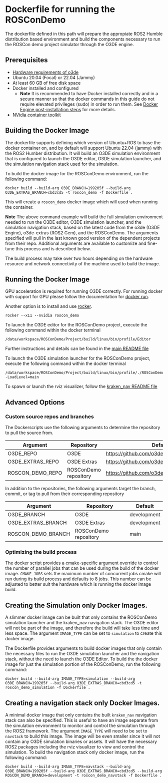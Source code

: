 # Dockerfile for running the ROSConDemo

The dockerfile defined in this path will prepare the appropiate ROS2 Humble distribution based environment and build the components necessary to run the ROSCon demo project simulator through the O3DE engine.

## Prerequisites

* [Hardware requirements of o3de](https://www.o3de.org/docs/welcome-guide/requirements/)
* Ubuntu 20.04 (Focal) or 22.04 (Jammy)
* At least 60 GB of free disk space
* Docker installed and configured
  * **Note** It is recommended to have Docker installed correctly and in a secure manner so that the docker commands in this guide do not require elevated privileges (sudo) in order to run them. See [Docker Engine post-installation steps](https://docs.docker.com/engine/install/linux-postinstall/) for more details.
* [NVidia container toolkit](https://docs.nvidia.com/datacenter/cloud-native/container-toolkit/install-guide.html#docker)

## Building the Docker Image

The dockerfile supports defining which version of Ubuntu+ROS to base the docker container on, and by default will support Ubuntu 22.04 (jammy) with the ROS2 Humber distribution. It will build an O3DE simulation environment that is configured to launch the O3DE editor, O3DE simulation launcher, and the simulation navigation stack used for the simulation.

To build the docker image for the ROSConDemo environment, run the following command:

```
docker build --build-arg O3DE_BRANCH=199205f --build-arg O3DE_EXTRAS_BRANCH=cbd3cd5 -t roscon_demo -f Dockerfile .
```

This will create a `roscon_demo` docker image which will used when running the container.


**Note** 
The above command example will build the full simulation environment needed to run the O3DE editor, O3DE simulation launcher, and the simulation navigation stack, based on the latest code from the o3de (O3DE Engine), o3de-extras (ROS2 Gem), and the ROSConDemo. The arguments specified will pull in the last known good version of the dependent projects from their repo. Additional arguments are available to customize and fine-tune this process and is described below.

The build process may take over two hours depending on the hardware resource and network connectivity of the machine used to build the image.

## Running the Docker Image

GPU acceleration is required for running O3DE correctly. For running docker with support for GPU please follow the documentation for [docker run](https://docs.docker.com/engine/reference/commandline/run/).

Another option is to install and use [rocker](https://github.com/osrf/rocker).

```
rocker --x11 --nvidia roscon_demo
```


To launch the O3DE editor for the ROSConDemo project, execute the following command within the docker terminal

```
/data/workspace/ROSConDemo/Project/build/linux/bin/profile/Editor
```

Further instructions and details can be found in the [main README file](https://github.com/o3de/ROSConDemo/blob/development/README.md#running-the-demo-scenario)

To launch the O3DE simulation launcher for the ROSConDemo project, execute the following command within the docker terminal

```
/data/workspace/ROSConDemo/Project/build/linux/bin/profile/./ROSConDemo.GameLauncher -LoadLevel=main
```

To spawn or launch the rviz visualizer, follow the [kraken_nav README file](https://github.com/o3de/ROSConDemo/blob/development/kraken_nav/README.md#running-simulation)

## Advanced Options
### Custom source repos and branches

The Dockerscripts use the following arguments to determine the repository to pull the source from. 

| Argument              | Repository                       | Default     |
|-----------------------|----------------------------------|-------------|
| O3DE_REPO             | O3DE                             | https://github.com/o3de/o3de.git                   |
| O3DE_EXTRAS_REPO      | O3DE Extras                      | https://github.com/o3de/o3de-extras.git            |
| ROSCON_DEMO_REPO      | ROSConDemo repository            | https://github.com/o3de/RobotVacuumSample          |


In addition to the repositories, the following arguments target the branch, commit, or tag to pull from their corresponding repository

| Argument                | Repository                       | Default     |
|-------------------------|----------------------------------|-------------|
| O3DE_BRANCH             | O3DE                             | development |
| O3DE_EXTRAS_BRANCH      | O3DE Extras                      | development |
| ROSCON_DEMO_BRANCH      | ROSConDemo repository            | main        |

### Optimizing the build process ###
The docker script provides a cmake-specific argument override to control the number of parallel jobs that can be used during the build of the docker image. `CMAKE_JOBS` sets the maximum number of concurrent jobs cmake will run during its build process and defaults to 8 jobs. This number can be adjusted to better suit the hardware which is running the docker image build.


## Creating the Simulation only Docker Images.

A slimmer docker image can be built that only contains the ROSConDemo simulation launcher and the kraken_nav navigation stack. The O3DE editor will not be part of the image, and therefore the build will take less time and less space. The argument `IMAGE_TYPE` can be set to `simulation` to create this docker image.


The Dockerfile provides arguments to build docker images that only contain the necessary files to run the O3DE simulation launcher and the navigation stack, without the need to launch the O3DE Editor. To build the the docker image for just the simulation portion of the ROSConDemo, run the following command:

```
docker build --build-arg IMAGE_TYPE=simulation --build-arg O3DE_BRANCH=199205f --build-arg O3DE_EXTRAS_BRANCH=cbd3cd5 -t roscon_demo_simulation -f Dockerfile .
```

## Creating a navigation stack only Docker Images.

A minimal docker image that only contains the built `kraken_nav` navigation stack can also be specified. This is useful to have an image separate from the simulation environment to monitor and control the simulation through the ROS2 framework. The argument `IMAGE_TYPE` will need to be set to `navstack` to build this image. The image will be even smaller since it will not contain any O3DE simulation binaries or assets. It will have the necessary ROS2 packages including the rviz visualizer to view and control the simulation. To build the navigation stack only docker image, run the following command:

```
docker build --build-arg IMAGE_TYPE=navstack --build-arg O3DE_BRANCH=199205f --build-arg O3DE_EXTRAS_BRANCH=cbd3cd5 --build-arg ROSCON_DEMO_BRANCH=development -t roscon_demo_navstack -f Dockerfile .
```



